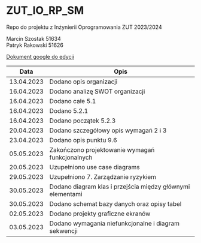 # ZUT_IO_RP_SM
Repo do projektu z Inżynierii Oprogramowania ZUT 2023/2024

Marcin Szostak 51634
<br />
Patryk Rakowski 51626

<a href="https://docs.google.com/document/d/1FbRA8y37FqFYfiWtlNL6tlgJVW3mrItO/edit?usp=sharing&ouid=115831447951956322286&rtpof=true&sd=true">Dokument google do edycji</a>

| Data | Opis                                            |
| ---- |-------------------------------------------------|
| 13.04.2023 | Dodano opis organizacji |
| 16.04.2023 | Dodano analizę SWOT organizacji |
| 16.04.2023 | Dodano całe 5.1 |
| 16.04.2023 | Dodano 5.2.1 |
| 16.04.2023 | Dodano początek 5.2.3 |
| 20.04.2023 | Dodano szczegółowy opis wymagań 2 i 3 |
| 23.04.2023 | Dodano opis punktu 9.6 |
| 05.05.2023 | Zakończono projektowanie wymagań funkcjonalnych |
| 20.05.2023 | Uzupełniono use case diagrams |   
| 29.05.2023 | Uzupełniono 7. Zarządzanie ryzykiem |
| 30.05.2023 | Dodano diagram klas i przejścia między głównymi elementami |
| 30.05.2023 | Dodano schemat bazy danych oraz opisy tabel |
| 02.05.2023 | Dodano projekty graficzne ekranów |
| 03.05.2023 | Dodano wymagania niefunkcjonalne i diagram sekwencji |
